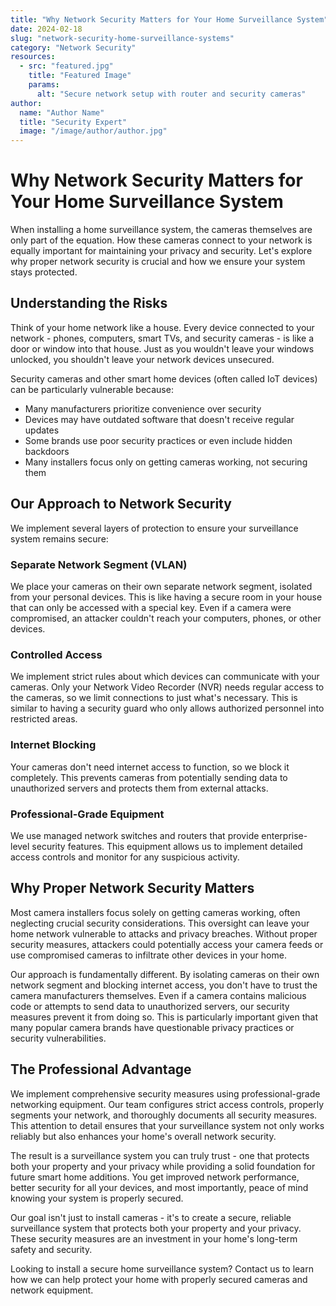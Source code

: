 ```yaml
---
title: "Why Network Security Matters for Your Home Surveillance System"
date: 2024-02-18
slug: "network-security-home-surveillance-systems"
category: "Network Security"
resources:
  - src: "featured.jpg"
    title: "Featured Image"
    params:
      alt: "Secure network setup with router and security cameras"
author:
  name: "Author Name"
  title: "Security Expert"
  image: "/image/author/author.jpg"
---
```


# Why Network Security Matters for Your Home Surveillance System

When installing a home surveillance system, the cameras themselves are only part of the equation. How these cameras connect to your network is equally important for maintaining your privacy and security. Let's explore why proper network security is crucial and how we ensure your system stays protected.

## Understanding the Risks

Think of your home network like a house. Every device connected to your network - phones, computers, smart TVs, and security cameras - is like a door or window into that house. Just as you wouldn't leave your windows unlocked, you shouldn't leave your network devices unsecured.

Security cameras and other smart home devices (often called IoT devices) can be particularly vulnerable because:
- Many manufacturers prioritize convenience over security
- Devices may have outdated software that doesn't receive regular updates
- Some brands use poor security practices or even include hidden backdoors
- Many installers focus only on getting cameras working, not securing them

## Our Approach to Network Security

We implement several layers of protection to ensure your surveillance system remains secure:

### Separate Network Segment (VLAN)
We place your cameras on their own separate network segment, isolated from your personal devices. This is like having a secure room in your house that can only be accessed with a special key. Even if a camera were compromised, an attacker couldn't reach your computers, phones, or other devices.

### Controlled Access
We implement strict rules about which devices can communicate with your cameras. Only your Network Video Recorder (NVR) needs regular access to the cameras, so we limit connections to just what's necessary. This is similar to having a security guard who only allows authorized personnel into restricted areas.

### Internet Blocking
Your cameras don't need internet access to function, so we block it completely. This prevents cameras from potentially sending data to unauthorized servers and protects them from external attacks.

### Professional-Grade Equipment
We use managed network switches and routers that provide enterprise-level security features. This equipment allows us to implement detailed access controls and monitor for any suspicious activity.

## Why Proper Network Security Matters

Most camera installers focus solely on getting cameras working, often neglecting crucial security considerations. This oversight can leave your home network vulnerable to attacks and privacy breaches. Without proper security measures, attackers could potentially access your camera feeds or use compromised cameras to infiltrate other devices in your home.

Our approach is fundamentally different. By isolating cameras on their own network segment and blocking internet access, you don't have to trust the camera manufacturers themselves. Even if a camera contains malicious code or attempts to send data to unauthorized servers, our security measures prevent it from doing so. This is particularly important given that many popular camera brands have questionable privacy practices or security vulnerabilities.

## The Professional Advantage

We implement comprehensive security measures using professional-grade networking equipment. Our team configures strict access controls, properly segments your network, and thoroughly documents all security measures. This attention to detail ensures that your surveillance system not only works reliably but also enhances your home's overall network security.

The result is a surveillance system you can truly trust - one that protects both your property and your privacy while providing a solid foundation for future smart home additions. You get improved network performance, better security for all your devices, and most importantly, peace of mind knowing your system is properly secured.

Our goal isn't just to install cameras - it's to create a secure, reliable surveillance system that protects both your property and your privacy. These security measures are an investment in your home's long-term safety and security.

Looking to install a secure home surveillance system? Contact us to learn how we can help protect your home with properly secured cameras and network equipment.